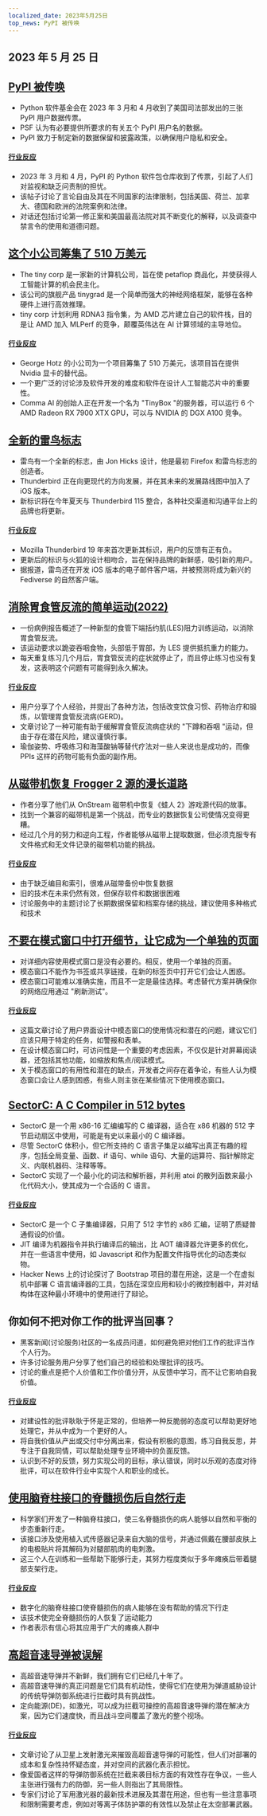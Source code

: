 ```yaml
---
localized_date: 2023年5月25日
top_news: PyPI 被传唤
---
```


## 2023 年 5 月 25 日

## [PyPI 被传唤](https://blog.pypi.org/posts/2023-05-24-pypi-was-subpoenaed/)

- Python 软件基金会在 2023 年 3 月和 4 月收到了美国司法部发出的三张 PyPI 用户数据传票。
- PSF 认为有必要提供所要求的有关五个 PyPI 用户名的数据。
- PyPI 致力于制定新的数据保留和披露政策，以确保用户隐私和安全。

#### [行业反应](http://news.ycombinator.com/item?id=36061407)

- 2023 年 3 月和 4 月，PyPI 的 Python 软件包仓库收到了传票，引起了人们对监视和缺乏问责制的担忧。
- 该帖子讨论了言论自由及其在不同国家的法律限制，包括美国、荷兰、加拿大、德国和欧洲的法院案例和法律。
- 对话还包括讨论第一修正案和美国最高法院对其不断变化的解释，以及调查中禁言令的使用和道德问题。

## [这个小公司筹集了 510 万美元](https://geohot.github.io//blog/jekyll/update/2023/05/24/the-tiny-corp-raised-5M.html)

- The tiny corp 是一家新的计算机公司，旨在使 petaflop 商品化，并使获得人工智能计算的机会民主化。
- 该公司的旗舰产品 tinygrad 是一个简单而强大的神经网络框架，能够在各种硬件上进行高效推理。
- tiny corp 计划利用 RDNA3 指令集，为 AMD 芯片建立自己的软件栈，目的是让 AMD 加入 MLPerf 的竞争，颠覆英伟达在 AI 计算领域的主导地位。

#### [行业反应](http://news.ycombinator.com/item?id=36065175)

- George Hotz 的小公司为一个项目筹集了 510 万美元，该项目旨在提供 Nvidia 显卡的替代品。
- 一个更广泛的讨论涉及软件开发的难度和软件在设计人工智能芯片中的重要性。
- Comma AI 的创始人正在开发一个名为 "TinyBox "的服务器，可以运行 6 个 AMD Radeon RX 7900 XTX GPU，可以与 NVIDIA 的 DGX A100 竞争。

## [全新的雷鸟标志](https://blog.thunderbird.net/2023/05/introducing-the-brand-new-thunderbird-logo/)

- 雷鸟有一个全新的标志，由 Jon Hicks 设计，他是最初 Firefox 和雷鸟标志的创造者。
- Thunderbird 正在向更现代的方向发展，并在其未来的发展路线图中加入了 iOS 版本。
- 新标识将在今年夏天与 Thunderbird 115 整合，各种社交渠道和沟通平台上的品牌也将更新。

#### [行业反应](http://news.ycombinator.com/item?id=36063943)

- Mozilla Thunderbird 19 年来首次更新其标识，用户的反馈有正有负。
- 更新后的标识与火狐的设计相吻合，旨在保持品牌的新鲜感，吸引新的用户。
- 据报道，雷鸟还在开发 iOS 版本的电子邮件客户端，并被预测将成为新兴的 Fediverse 的自然客户端。

## [消除胃食管反流的简单运动(2022)](https://www.ncbi.nlm.nih.gov/pmc/articles/PMC9106553/)

- 一份病例报告概述了一种新型的食管下端括约肌(LES)阻力训练运动，以消除胃食管反流。
- 该运动要求以跪姿吞咽食物，头部低于胃部，为 LES 提供抵抗重力的能力。
- 每天重复练习几个月后，胃食管反流的症状就停止了，而且停止练习也没有复发，这表明这个问题有可能得到永久解决。

#### [行业反应](http://news.ycombinator.com/item?id=36059247)

- 用户分享了个人经验，并提出了各种方法，包括改变饮食习惯、药物治疗和锻炼，以管理胃食管反流病(GERD)。
- 文章讨论了一种可能有助于缓解胃食管反流病症状的 "下蹲和吞咽 "运动，但由于存在潜在风险，建议谨慎行事。
- 瑜伽姿势、呼吸练习和海藻酸钠等替代疗法对一些人来说也是成功的，而像 PPIs 这样的药物可能有负面的副作用。

## [从磁带机恢复 Frogger 2 源的漫长道路](https://github.com/Kneesnap/onstream-data-recovery/blob/main/info/INTRO.MD)

- 作者分享了他们从 OnStream 磁带机中恢复《蛙人 2》游戏源代码的故事。
- 找到一个兼容的磁带机是第一个挑战，而专业的数据恢复公司使情况变得更糟。
- 经过几个月的努力和逆向工程，作者能够从磁带上提取数据，但必须克服专有文件格式和无文件记录的磁带机功能的挑战。

#### [行业反应](http://news.ycombinator.com/item?id=36061574)

- 由于缺乏编目和索引，很难从磁带备份中恢复数据
- 旧的技术在未来仍然有效，但保存软件和数据很困难
- 讨论服务中的主题讨论了长期数据保留和档案存储的挑战，建议使用多种格式和技术

## [不要在模式窗口中打开细节，让它成为一个单独的页面](https://youdontneedamodalwindow.dev/)

- 对详细内容使用模式窗口是没有必要的。相反，使用一个单独的页面。
- 模态窗口不能作为书签或共享链接，在新的标签页中打开它们会让人困惑。
- 模态窗口可能难以准确实施，而且不一定是最佳选择。考虑替代方案并确保你的网络应用通过 "刷新测试"。

#### [行业反应](http://news.ycombinator.com/item?id=36056376)

- 这篇文章讨论了用户界面设计中模态窗口的使用情况和潜在的问题，建议它们应该只用于特定的任务，如警报和表单。
- 在设计模态窗口时，可访问性是一个重要的考虑因素，不仅仅是针对屏幕阅读器，还包括其他功能，如缩放和焦点/阅读模式。
- 关于模态窗口的有用性和潜在的缺点，开发者之间存在着争论，有些人认为模态窗口会让人感到困惑，有些人则主张在某些情况下使用模态窗口。

## [SectorC: A C Compiler in 512 bytes](https://xorvoid.com/sectorc.html)

- SectorC 是一个用 x86-16 汇编编写的 C 编译器，适合在 x86 机器的 512 字节启动扇区中使用，可能是有史以来最小的 C 编译器。
- 尽管 SectorC 体积小，但它所支持的 C 语言子集足以编写出真正有趣的程序，包括全局变量、函数、if 语句、while 语句、大量的运算符、指针解除定义、内联机器码、注释等等。
- SectorC 实现了一个最小化的词法和解析器，并利用 atoi 的散列函数来最小化代码大小，使其成为一个合适的 C 语言。

#### [行业反应](http://news.ycombinator.com/item?id=36064971)

- SectorC 是一个 C 子集编译器，只用了 512 字节的 x86 汇编，证明了质疑普通假设的价值。
- JIT 编译为机器指令并执行编译后的输出，比 AOT 编译器允许更多的优化，并在一些语言中使用，如 Javascript 和作为配置文件指导优化的动态类似物。
- Hacker News 上的讨论探讨了 Bootstrap 项目的潜在用途，这是一个在虚拟机中部署 C 语言编译器的工具，包括在深空应用和较小的微控制器中，并对结构体在这种最小环境中的使用进行了辩论。

## 你如何不把对你工作的批评当回事？

- 黑客新闻(讨论服务)社区的一名成员问道，如何避免把对他们工作的批评当作个人行为。
- 许多讨论服务用户分享了他们自己的经验和处理批评的技巧。
- 讨论的重点是把个人价值和工作价值分开，从反馈中学习，而不让它影响自我价值。

#### [行业反应](http://news.ycombinator.com/item?id=36056299)

- 对建设性的批评耿耿于怀是正常的，但培养一种反脆弱的态度可以帮助更好地处理它，并从中成为一个更好的人。
- 将自我价值从产出或交付中分离出来，假设有积极的意图，练习自我反思，并专注于自我同情，可以帮助处理专业环境中的负面反馈。
- 认识到不好的反馈，努力实现公司的目标，承认错误，同时以乐观的态度对待批评，可以在软件行业中实现个人和职业的成长。

## [使用脑脊柱接口的脊髓损伤后自然行走](https://www.nature.com/articles/s41586-023-06094-5)

- 科学家们开发了一种脑脊柱接口，使三名脊髓损伤的病人能够以自然和平衡的步态重新行走。
- 该接口涉及使用植入式传感器记录来自大脑的信号，并通过佩戴在腰部皮肤上的电极贴片将其解码为对腿部肌肉的电刺激。
- 这三个人在训练和一些帮助下能够行走，其努力程度类似于多年瘫痪后带着腿部支架行走。

#### [行业反应](http://news.ycombinator.com/item?id=36059429)

- 数字化的脑脊柱接口使脊髓损伤的病人能够在没有帮助的情况下行走
- 该技术使完全脊髓损伤的人恢复了运动能力
- 作者表示有信心将其应用于广大的瘫痪人群中

## [高超音速导弹被误解](https://medium.com/@ToryBrunoULA/hypersonic-missiles-are-just-misunderstood-1a35c8ae3dd0)

- 高超音速导弹并不新鲜，我们拥有它们已经几十年了。
- 高超音速导弹的真正问题是它们具有机动性，使得它们在使用为弹道威胁设计的传统导弹防御系统进行拦截时具有挑战性。
- 定向能源(DE)，如激光，可以成为拦截可操控的高超音速导弹的潜在解决方案，因为它们速度快，而且战斗空间覆盖了激光的整个视场。

#### [行业反应](http://news.ycombinator.com/item?id=36057675)

- 文章讨论了从卫星上发射激光来摧毁高超音速导弹的可能性，但人们对部署的成本和复杂性持怀疑态度，并对空间的武器化表示担忧。
- 像爱国者这样的导弹防御系统在拦截来袭目标方面的有效性存在争议，一些人主张进行强有力的防御，另一些人则指出了其局限性。
- 专家们讨论了军用激光器的最新技术进展及其潜在用途，但也有一些注意事项和限制需要考虑，例如对等离子体防护罩的有效性以及禁止在太空部署武器。
